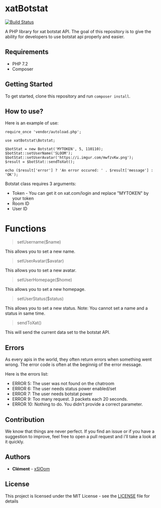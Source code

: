 # xatBotstat

<p align="center">
  
[![Build Status](https://travis-ci.org/xSlOom/xatBotstat.svg?branch=master)](https://travis-ci.org/xSlOom/xatBotstat)

</p>

A PHP library for xat botstat API. The goal of this repository is to give the ability for developers to use botstat api properly and easier.
## Requirements
- PHP 7.2
- Composer
## Getting Started
To get started, clone this repository and run ``composer install``.
## How to use?

Here is an example of use:

```
require_once 'vendor/autoload.php';

use xatBotstat\Botstat;

$botStat = new Botstat('MYTOKEN', 5, 110110);
$botStat::setUserName('SLOOM');
$botStat::setUserAvatar('https://i.imgur.com/mwfzvKw.png');
$result = $botStat::sendToXat();

echo ($result['error'] ? 'An error occured: ' . $result['message'] : 'OK');
```

Botstat class requires 3 arguments:
- Token - You can get it on xat.com/login and replace "MYTOKEN" by your token
- Room ID
- User ID

# Functions
> setUsername($name)

This allows you to set a new name.

> setUserAvatar($avatar)

This allows you to set a new avatar.

> setUserHomepage($home)

This allows you to set a new homepage.

> setUserStatus($status)

This allows you to set a new status. Note: You cannot set a name and a status in same time.

> sendToXat()

This will send the current data set to the botstat API.

## Errors

As every apis in the world, they often return errors when something went wrong. The error code is often at the beginnig of the error message.

Here is the errors list:

- ERROR 5: The user was not found on the chatroom
- ERROR 6: The user needs status power enabled/set
- ERROR 7: The user needs botstat power
- ERROR 9: Too many request. 3 packets each 20 seconds.
- ERROR 10: Nothing to do. You didn't provide a correct parameter.

## Contribution
We know that things are never perfect. If you find an issue or if you have a suggestion to improve, feel free to open a pull request and i'll take a look at it quickly.
## Authors
* **Clément** - [xSlOom](https://github.com/xSlOom)
## License
This project is licensed under the MIT License - see the [LICENSE](LICENSE) file for details
